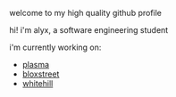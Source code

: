 welcome to my high quality github profile

hi! i'm alyx, a software engineering student

i'm currently working on:
- [plasma](https://www.roblox.com/groups/4192306/Plasma-Inc#!/about)
- [bloxstreet](https://www.roblox.com/groups/2700627/BloxStreet-Corporation#!/about)
- [whitehill](https://whitehill.group)
